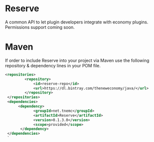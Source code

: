 # Reserve

A common API to let plugin developers integrate with economy plugins. Permissions support coming soon.


# Maven

If order to include Reserve into your project via Maven use the following repository & dependency lines in your POM file.

```xml
<repositories>
         <repository>
             <id>reserve-repo</id>
             <url>https://dl.bintray.com/theneweconomy/java/</url>
         </repository>
 </repositories>
 <dependencies>
      <dependency>
             <groupId>net.tnemc</groupId>
             <artifactId>Reserve</artifactId>
             <version>0.1.3.0</version>
             <scope>provided</scope>
       </dependency>
 </dependencies>
 `
